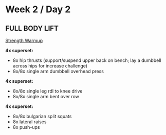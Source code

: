 # Week 2 / Day 2

## FULL BODY LIFT

[Strength Warmup](./strength_warmup.md)

**4x superset:**
- 8x hip thrusts (support/suspend upper back on bench; lay a dumbbell across hips for increase challenge)
- 8x/8x single arm dumbbell overhead press

**4x superset:**
- 8x/8x single leg rdl to knee drive
- 8x/8x single arm bent over row

**4x superset:**
- 8x/8x bulgarian split squats
- 8x lateral raises
- 8x push-ups